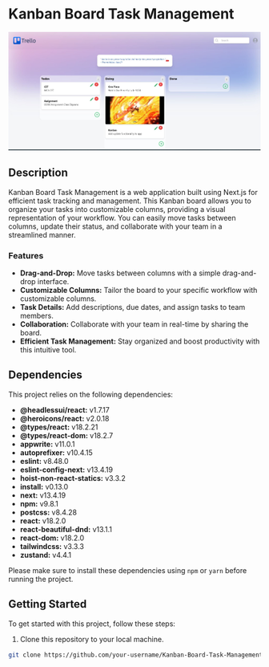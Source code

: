 # Kanban Board Task Management

![Kanban Board](./public/assets/Kanban.JPG)

## Description

Kanban Board Task Management is a web application built using Next.js for efficient task tracking and management. This Kanban board allows you to organize your tasks into customizable columns, providing a visual representation of your workflow. You can easily move tasks between columns, update their status, and collaborate with your team in a streamlined manner.

### Features

- **Drag-and-Drop:** Move tasks between columns with a simple drag-and-drop interface.
- **Customizable Columns:** Tailor the board to your specific workflow with customizable columns.
- **Task Details:** Add descriptions, due dates, and assign tasks to team members.
- **Collaboration:** Collaborate with your team in real-time by sharing the board.
- **Efficient Task Management:** Stay organized and boost productivity with this intuitive tool.

## Dependencies

This project relies on the following dependencies:

- **@headlessui/react:** v1.7.17
- **@heroicons/react:** v2.0.18
- **@types/react:** v18.2.21
- **@types/react-dom:** v18.2.7
- **appwrite:** v11.0.1
- **autoprefixer:** v10.4.15
- **eslint:** v8.48.0
- **eslint-config-next:** v13.4.19
- **hoist-non-react-statics:** v3.3.2
- **install:** v0.13.0
- **next:** v13.4.19
- **npm:** v9.8.1
- **postcss:** v8.4.28
- **react:** v18.2.0
- **react-beautiful-dnd:** v13.1.1
- **react-dom:** v18.2.0
- **tailwindcss:** v3.3.3
- **zustand:** v4.4.1

Please make sure to install these dependencies using `npm` or `yarn` before running the project.

## Getting Started

To get started with this project, follow these steps:

1. Clone this repository to your local machine.

```bash
git clone https://github.com/your-username/Kanban-Board-Task-Management.git
